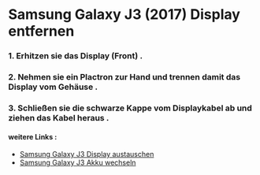 # Samsung Galaxy J3 (2017) Display entfernen

### 1. Erhitzen sie das Display (Front) .

### 2. Nehmen sie ein Plactron zur Hand und trennen damit das Display vom Gehäuse .

### 3. Schließen sie die schwarze Kappe vom Displaykabel ab und ziehen das Kabel heraus .




#### weitere Links :

- [Samsung Galaxy J3 Display austauschen](https://nicode3141.github.io/nicode3141.github.io-2/)
- [Samsung Galaxy J3 Akku wechseln](https://nicode3141.github.io/nicode3141.github.io-3/)
